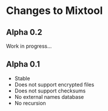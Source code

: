 ﻿Changes to Mixtool
===================


Alpha 0.2
----------
Work in progress…


Alpha 0.1
----------
* Stable
* Does not support encrypted files
* Does not support checksums
* No external names database
* No recursion
